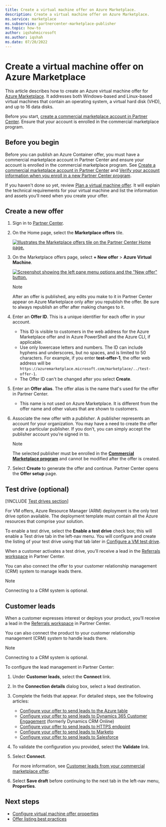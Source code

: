 ```yaml
---
title: Create a virtual machine offer on Azure Marketplace.
description: Create a virtual machine offer on Azure Marketplace.
ms.service: marketplace 
ms.subservice: partnercenter-marketplace-publisher
ms.topic: how-to
author: iqshahmicrosoft
ms.author: iqshah
ms.date: 07/20/2022
---
```


# Create a virtual machine offer on Azure Marketplace

This article describes how to create an Azure virtual machine offer for [Azure Marketplace](https://azuremarketplace.microsoft.com/). It addresses both Windows-based and Linux-based virtual machines that contain an operating system, a virtual hard disk (VHD), and up to 16 data disks.

Before you start, [create a commercial marketplace account in Partner Center](create-account.md). Ensure that your account is enrolled in the commercial marketplace program.

## Before you begin

Before you can publish an Azure Container offer, you must have a commercial marketplace account in Partner Center and ensure your account is enrolled in the commercial marketplace program. See [Create a commercial marketplace account in Partner Center](create-account.md) and [Verify your account information when you enroll in a new Partner Center program](/partner-center/verification-responses#checking-your-verification-status).

If you haven't done so yet, review [Plan a virtual machine offer](marketplace-virtual-machines.md). It will explain the technical requirements for your virtual machine and list the information and assets you’ll need when you create your offer.

## Create a new offer

1. Sign in to [Partner Center](https://go.microsoft.com/fwlink/?linkid=2166002).

1. On the Home page, select the **Marketplace offers** tile.

    [ ![Illustrates the Marketplace offers tile on the Partner Center Home page.](./media/workspaces/partner-center-home.png) ](./media/workspaces/partner-center-home.png#lightbox)

1. On the Marketplace offers page, select **+ New offer** > **Azure Virtual Machine**.

    [ ![Screenshot showing the left pane menu options and the "New offer" button.](./media/create-vm/new-offer-azure-virtual-machine-workspaces.png) ](./media/create-vm/new-offer-azure-virtual-machine-workspaces.png#lightbox)

    > [!NOTE]
    > After an offer is published, any edits you make to it in Partner Center appear on Azure Marketplace only after you republish the offer. Be sure to always republish an offer after making changes to it.

1. Enter an **Offer ID**. This is a unique identifier for each offer in your account.

    - This ID is visible to customers in the web address for the Azure Marketplace offer and in Azure PowerShell and the Azure CLI, if applicable.
    - Use only lowercase letters and numbers. The ID can include hyphens and underscores, but no spaces, and is limited to 50 characters. For example, if you enter **test-offer-1**, the offer web address will be `https://azuremarketplace.microsoft.com/marketplace/../test-offer-1`.
    - The Offer ID can't be changed after you select **Create**.

1. Enter an **Offer alias**. The offer alias is the name that's used for the offer in Partner Center.

    - This name is not used on Azure Marketplace. It is different from the offer name and other values that are shown to customers.

1. Associate the new offer with a _publisher_. A publisher represents an account for your organization. You may have a need to create the offer under a particular publisher. If you don’t, you can simply accept the publisher account you’re signed in to.

    > [!NOTE]
    > The selected publisher must be enrolled in the [**Commercial Marketplace program**](marketplace-faq-publisher-guide.yml#how-do-i-sign-up-to-be-a-publisher-in-the-microsoft-commercial-marketplace-) and cannot be modified after the offer is created.

1. Select **Create** to generate the offer and continue. Partner Center opens the **Offer setup** page.

## Test drive (optional)

[!INCLUDE [Test drives section](includes/test-drives.md)]

For VM offers, Azure Resource Manager (ARM) deployment is the only test drive option available. The deployment template must contain all the Azure resources that comprise your solution.

To enable a test drive, select the **Enable a test drive** check box; this will enable a Test drive tab in the left-nav menu. You will configure and create the listing of your test drive using that tab later in [Configure a VM test drive](azure-vm-test-drive.md).

When a customer activates a test drive, you’ll receive a lead in the [Referrals workspace](https://partner.microsoft.com/dashboard/referrals/v2/leads) in Partner Center.

You can also connect the offer to your customer relationship management (CRM) system to manage leads there.

> [!NOTE]
> Connecting to a CRM system is optional.

## Customer leads

When a customer expresses interest or deploys your product, you’ll receive a lead in the [Referrals workspace](https://partner.microsoft.com/dashboard/referrals/v2/leads) in Partner Center.

You can also connect the product to your customer relationship management (CRM) system to handle leads there.

> [!NOTE]
> Connecting to a CRM system is optional.

To configure the lead management in Partner Center:

1. Under **Customer leads**, select the **Connect** link.
1. In the **Connection details** dialog box, select a lead destination.
1. Complete the fields that appear. For detailed steps, see the following articles:

   - [Configure your offer to send leads to the Azure table](./partner-center-portal/commercial-marketplace-lead-management-instructions-azure-table.md#configure-your-offer-to-send-leads-to-the-azure-table)
   - [Configure your offer to send leads to Dynamics 365 Customer Engagement](./partner-center-portal/commercial-marketplace-lead-management-instructions-dynamics.md#configure-your-offer-to-send-leads-to-dynamics-365-customer-engagement) (formerly Dynamics CRM Online)
   - [Configure your offer to send leads to HTTPS endpoint](./partner-center-portal/commercial-marketplace-lead-management-instructions-https.md#configure-your-offer-to-send-leads-to-the-https-endpoint)
   - [Configure your offer to send leads to Marketo](./partner-center-portal/commercial-marketplace-lead-management-instructions-marketo.md#configure-your-offer-to-send-leads-to-marketo)
   - [Configure your offer to send leads to Salesforce](./partner-center-portal/commercial-marketplace-lead-management-instructions-salesforce.md#configure-your-offer-to-send-leads-to-salesforce)

1. To validate the configuration you provided, select the **Validate** link.
1. Select **Connect**.

    For more information, see [Customer leads from your commercial marketplace offer](partner-center-portal/commercial-marketplace-get-customer-leads.md).

1. Select **Save draft** before continuing to the next tab in the left-nav menu, **Properties**.

## Next steps

- [Configure virtual machine offer properties](azure-vm-properties.md)
- [Offer listing best practices](gtm-offer-listing-best-practices.md)
